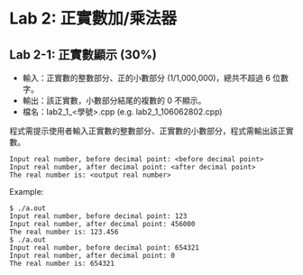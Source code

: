 # Lab 2: 正實數加/乘法器

## Lab 2-1: 正實數顯示 (30%)

* 輸入：正實數的整數部分、正的小數部分 (1/1,000,000)，總共不超過 6 位數字。
* 輸出：該正實數，小數部分結尾的複數的 0 不顯示。
* 檔名：lab2_1_<學號>.cpp (e.g. lab2_1_106062802.cpp)

程式需提示使用者輸入正實數的整數部分、正實數的小數部分，程式需輸出該正實數。

```text
Input real number, before decimal point: <before decimal point>
Input real number, after decimal point: <after decimal point>
The real number is: <output real number>
```

Example:

```console
$ ./a.out
Input real number, before decimal point: 123
Input real number, after decimal point: 456000
The real number is: 123.456
$ ./a.out
Input real number, before decimal point: 654321
Input real number, after decimal point: 0
The real number is: 654321
```
